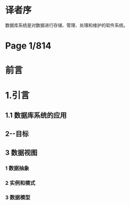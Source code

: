 # 译者序

数据库系统是对数据进行存储、管理、处理和维护的软件系统。

# Page 1/814
# 前言

# 1.引言

## 1.1 数据库系统的应用

## 2--目标

## 3 数据视图

### 1 数据抽象

### 2 实例和模式

### 3 数据模型

